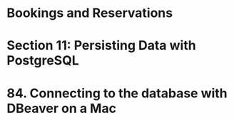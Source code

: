 # Bookings and Reservations

# Section 11: Persisting Data with PostgreSQL

# 84. Connecting to the database with DBeaver on a Mac
